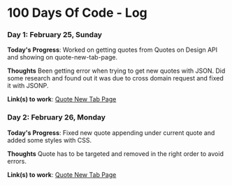 # 100 Days Of Code - Log

### Day 1: February 25, Sunday

**Today's Progress**: Worked on getting quotes from Quotes on Design API and showing on quote-new-tab-page.

**Thoughts** Been getting error when trying to get new quotes with JSON. Did some research and found out it was due to cross domain request and fixed it with JSONP.

**Link(s) to work**: [Quote New Tab Page](https://github.com/kelvinman/quote-new-tab-page)

### Day 2: February 26, Monday

**Today's Progress**: Fixed new quote appending under current quote and added some styles with CSS.

**Thoughts** Quote has to be targeted and removed in the right order to avoid errors. 

**Link(s) to work**: [Quote New Tab Page](https://github.com/kelvinman/quote-new-tab-page)
